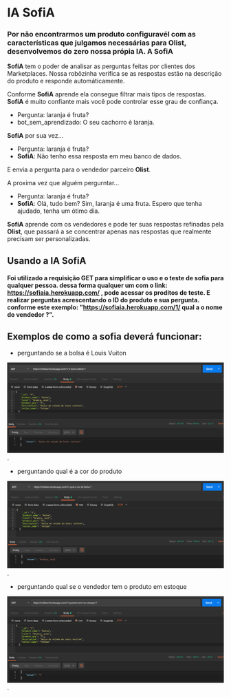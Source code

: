 # IA SofiA

### Por não encontrarmos um produto configuravél com as características que julgamos necessárias para **Olist**, desenvolvemos do zero nossa própia IA. A **SofiA**

**SofiA** tem o poder de analisar as perguntas feitas por clientes dos Marketplaces. Nossa robôzinha verifica se as respostas estão na descrição do produto e responde automáticamente.

Conforme **SofiA** aprende ela consegue filtrar mais tipos de respostas. **SofiA** é muito confiante mais você pode controlar esse grau de confiança.

* Pergunta: laranja é fruta?
* bot_sem_aprendizado: O seu cachorro é laranja.

**SofiA** por sua vez...

* Pergunta: laranja é fruta?
* **SofiA**: Não tenho essa resposta em meu banco de dados.

E envia a pergunta para o vendedor parceiro **Olist**.

A proxima vez que alguém pergurntar...

* Pergunta: laranja é fruta?
* **SofiA**: Olá, tudo bem? Sim, laranja é uma fruta. Espero que tenha ajudado, tenha um ótimo dia.

**SofiA** aprende com os vendedores e pode ter suas respostas refinadas pela **Olist**, que passará a se concentrar apenas nas respostas que realmente precisam ser personalizadas.

## Usando a IA SofiA

#### Foi utilizado a requisição GET para simplificar o uso e o teste de sofia para qualquer pessoa. dessa forma qualquer um com o link: https://sofiaia.herokuapp.com/ , pode acessar os proditos de teste. E realizar perguntas acrescentando o ID do produto e sua pergunta. conforme este exemplo: "https://sofiaia.herokuapp.com/1/ qual a o nome do vendedor ?".

## Exemplos de como a sofia deverá funcionar:

* perguntando se a bolsa é Louis Vuiton

![teste01](https://github.com/AurelioMarquesVulcao/Sofia/blob/master/src/asset/images/teste%2001.PNG?raw=true).

* perguntando qual é a cor do produto

![teste02](https://github.com/AurelioMarquesVulcao/Sofia/blob/master/src/asset/images/teste%2002.PNG?raw=true).

* perguntando qual se o vendedor tem o produto em estoque

![teste03](https://github.com/AurelioMarquesVulcao/Sofia/blob/master/src/asset/images/teste%2003.PNG?raw=true).



<!-- https://www.youtube.com/watch?v=HRytLqkJ0xQ -->